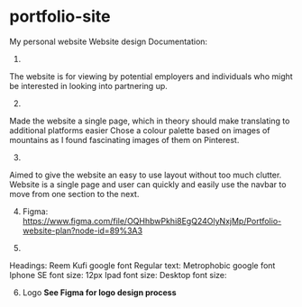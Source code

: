 # portfolio-site
My personal website
Website design Documentation:

1.
The website is for viewing by potential employers and individuals who might be interested in looking into partnering up.

2. 
Made the website a single page, which in theory should make translating to additional platforms easier
Chose a colour palette based on images of mountains as I found fascinating images of them on Pinterest.

3.
Aimed to give the website an easy to use layout without too much clutter.
Website is a single page and user can quickly and easily use the navbar to move from one section to the next.

4. Figma: 
https://www.figma.com/file/OQHhbwPkhi8EgQ24OlyNxjMp/Portfolio-website-plan?node-id=89%3A3

5.
Headings: Reem Kufi google font
Regular text: Metrophobic google font
Iphone SE font size: 12px
Ipad font size:
Desktop font size: 

6. Logo
**See Figma for logo design process**
